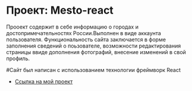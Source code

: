 # Проект: Mesto-react

Прооект содержит в себе информацию о городах и достопримечательностях России.Выполнен в виде аккаунта пользователя. Функциональность сайта заключается в форме заполнения сведений о поьзователе, возможности редактирования страницы ввиде дополнения фотографий, внесение изменений в свой профиль.

#Сайт был написан с использованием технологии фреймворк React
 




* [Ссылка на мой проект]( https://marina-iwtar.github.io/mesto-react/)